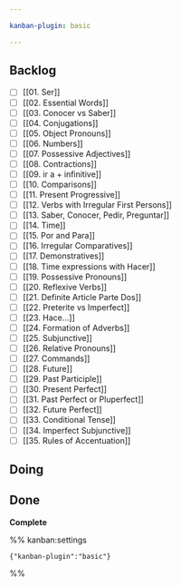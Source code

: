 ```yaml
---

kanban-plugin: basic

---
```


## Backlog

- [ ] [[01. Ser]]
- [ ] [[02. Essential Words]]
- [ ] [[03. Conocer vs Saber]]
- [ ] [[04. Conjugations]]
- [ ] [[05. Object Pronouns]]
- [ ] [[06. Numbers]]
- [ ] [[07. Possessive Adjectives]]
- [ ] [[08. Contractions]]
- [ ] [[09. ir a + infinitive]]
- [ ] [[10. Comparisons]]
- [ ] [[11. Present Progressive]]
- [ ] [[12. Verbs with Irregular First Persons]]
- [ ] [[13. Saber, Conocer, Pedir, Preguntar]]
- [ ] [[14. Time]]
- [ ] [[15. Por and Para]]
- [ ] [[16. Irregular Comparatives]]
- [ ] [[17. Demonstratives]]
- [ ] [[18. Time expressions with Hacer]]
- [ ] [[19. Possessive Pronouns]]
- [ ] [[20. Reflexive Verbs]]
- [ ] [[21. Definite Article Parte Dos]]
- [ ] [[22. Preterite vs Imperfect]]
- [ ] [[23. Hace...]]
- [ ] [[24. Formation of Adverbs]]
- [ ] [[25. Subjunctive]]
- [ ] [[26. Relative Pronouns]]
- [ ] [[27. Commands]]
- [ ] [[28. Future]]
- [ ] [[29. Past Participle]]
- [ ] [[30. Present Perfect]]
- [ ] [[31. Past Perfect or Pluperfect]]
- [ ] [[32. Future Perfect]]
- [ ] [[33. Conditional Tense]]
- [ ] [[34. Imperfect Subjunctive]]
- [ ] [[35. Rules of Accentuation]]

## Doing



## Done

**Complete**




%% kanban:settings
```
{"kanban-plugin":"basic"}
```
%%
